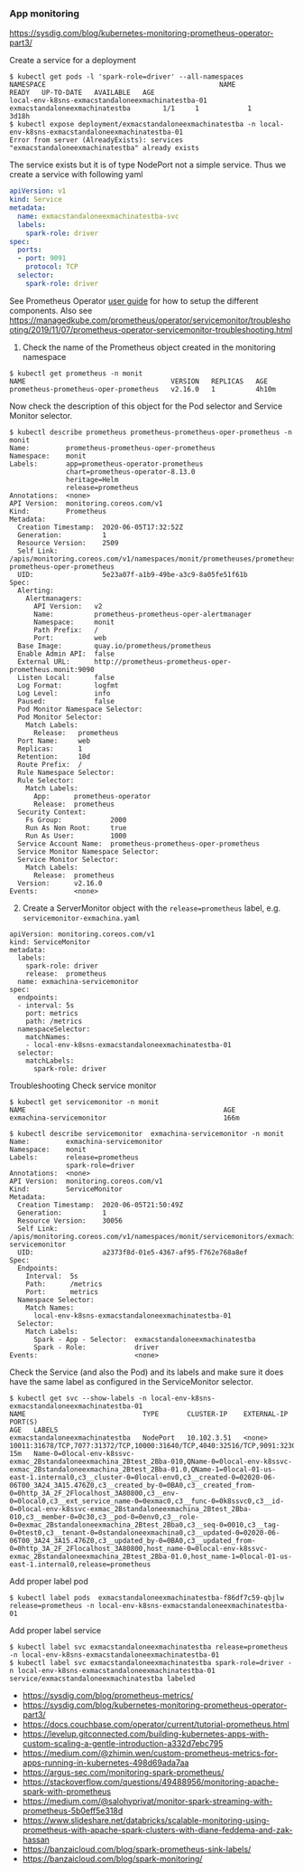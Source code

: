 ### App monitoring
https://sysdig.com/blog/kubernetes-monitoring-prometheus-operator-part3/

Create a service for a deployment
```
$ kubectl get pods -l 'spark-role=driver' --all-namespaces
NAMESPACE                                           NAME                                  READY   UP-TO-DATE   AVAILABLE   AGE
local-env-k8sns-exmacstandaloneexmachinatestba-01   exmacstandaloneexmachinatestba        1/1     1            1           3d18h
$ kubectl expose deployment/exmacstandaloneexmachinatestba -n local-env-k8sns-exmacstandaloneexmachinatestba-01
Error from server (AlreadyExists): services "exmacstandaloneexmachinatestba" already exists
```
The service exists but it is of type NodePort not a simple service. Thus we create a service with following yaml
```yaml
apiVersion: v1
kind: Service
metadata:
  name: exmacstandaloneexmachinatestba-svc
  labels:
    spark-role: driver
spec:
  ports:
  - port: 9091
    protocol: TCP
  selector:
    spark-role: driver
```

See Prometheus Operator [user guide](https://github.com/coreos/prometheus-operator/blob/master/Documentation/user-guides/getting-started.md) for how to setup the different components. Also see https://managedkube.com/prometheus/operator/servicemonitor/troubleshooting/2019/11/07/prometheus-operator-servicemonitor-troubleshooting.html

1. Check the name of the Prometheus object created in the monitoring namespace
```
$ kubectl get prometheus -n monit
NAME                                    VERSION   REPLICAS   AGE
prometheus-prometheus-oper-prometheus   v2.16.0   1          4h10m
```

Now check the description of this object for the Pod selector and Service Monitor selector.
```
$ kubectl describe prometheus prometheus-prometheus-oper-prometheus -n monit
Name:         prometheus-prometheus-oper-prometheus
Namespace:    monit
Labels:       app=prometheus-operator-prometheus
              chart=prometheus-operator-8.13.0
              heritage=Helm
              release=prometheus
Annotations:  <none>
API Version:  monitoring.coreos.com/v1
Kind:         Prometheus
Metadata:
  Creation Timestamp:  2020-06-05T17:32:52Z
  Generation:          1
  Resource Version:    2509
  Self Link:           /apis/monitoring.coreos.com/v1/namespaces/monit/prometheuses/prometheus-prometheus-oper-prometheus
  UID:                 5e23a07f-a1b9-49be-a3c9-8a05fe51f61b
Spec:
  Alerting:
    Alertmanagers:
      API Version:   v2
      Name:          prometheus-prometheus-oper-alertmanager
      Namespace:     monit
      Path Prefix:   /
      Port:          web
  Base Image:        quay.io/prometheus/prometheus
  Enable Admin API:  false
  External URL:      http://prometheus-prometheus-oper-prometheus.monit:9090
  Listen Local:      false
  Log Format:        logfmt
  Log Level:         info
  Paused:            false
  Pod Monitor Namespace Selector:
  Pod Monitor Selector:
    Match Labels:
      Release:   prometheus
  Port Name:     web
  Replicas:      1
  Retention:     10d
  Route Prefix:  /
  Rule Namespace Selector:
  Rule Selector:
    Match Labels:
      App:      prometheus-operator
      Release:  prometheus
  Security Context:
    Fs Group:            2000
    Run As Non Root:     true
    Run As User:         1000
  Service Account Name:  prometheus-prometheus-oper-prometheus
  Service Monitor Namespace Selector:
  Service Monitor Selector:
    Match Labels:
      Release:  prometheus
  Version:      v2.16.0
Events:         <none>
```

2. Create a ServerMonitor object with the `release=prometheus` label, e.g. `servicemonitor-exmachina.yaml `
```
apiVersion: monitoring.coreos.com/v1
kind: ServiceMonitor
metadata:
  labels:
    spark-role: driver
    release:  prometheus
  name: exmachina-servicemonitor
spec:
  endpoints:
  - interval: 5s
    port: metrics
    path: /metrics
  namespaceSelector:
    matchNames:
    - local-env-k8sns-exmacstandaloneexmachinatestba-01
  selector:
    matchLabels:
      spark-role: driver
```

Troubleshooting
Check service monitor
```
$ kubectl get servicemonitor -n monit
NAME                                                 AGE
exmachina-servicemonitor                             166m

$ kubectl describe servicemonitor  exmachina-servicemonitor -n monit
Name:         exmachina-servicemonitor
Namespace:    monit
Labels:       release=prometheus
              spark-role=driver
Annotations:  <none>
API Version:  monitoring.coreos.com/v1
Kind:         ServiceMonitor
Metadata:
  Creation Timestamp:  2020-06-05T21:50:49Z
  Generation:          1
  Resource Version:    30056
  Self Link:           /apis/monitoring.coreos.com/v1/namespaces/monit/servicemonitors/exmachina-servicemonitor
  UID:                 a2373f8d-01e5-4367-af95-f762e768a8ef
Spec:
  Endpoints:
    Interval:  5s
    Path:      /metrics
    Port:      metrics
  Namespace Selector:
    Match Names:
      local-env-k8sns-exmacstandaloneexmachinatestba-01
  Selector:
    Match Labels:
      Spark - App - Selector:  exmacstandaloneexmachinatestba
      Spark - Role:            driver
Events:                        <none>
```
Check the Service (and also the Pod) and its labels and make sure it does have the same label as configured in the ServiceMonitor selector.
```
$ kubectl get svc --show-labels -n local-env-k8sns-exmacstandaloneexmachinatestba-01
NAME                             TYPE       CLUSTER-IP    EXTERNAL-IP   PORT(S)                                                                        AGE   LABELS
exmacstandaloneexmachinatestba   NodePort   10.102.3.51   <none>        10011:31678/TCP,7077:31372/TCP,10000:31640/TCP,4040:32516/TCP,9091:32306/TCP   15m   Name-0=0local-env-k8ssvc-exmac_2Bstandaloneexmachina_2Btest_2Bba-010,QName-0=0local-env-k8ssvc-exmac_2Bstandaloneexmachina_2Btest_2Bba-01.0,QName-1=0local-01-us-east-1.internal0,c3__cluster-0=0local-env0,c3__created-0=02020-06-06T00_3A24_3A15.476Z0,c3__created_by-0=0BA0,c3__created_from-0=0http_3A_2F_2Flocalhost_3A80800,c3__env-0=0local0,c3__ext_service_name-0=0exmac0,c3__func-0=0k8ssvc0,c3__id-0=0local-env-k8ssvc-exmac_2Bstandaloneexmachina_2Btest_2Bba-010,c3__member-0=0c30,c3__pod-0=0env0,c3__role-0=0exmac_2Bstandaloneexmachina_2Btest_2Bba0,c3__seq-0=0010,c3__tag-0=0test0,c3__tenant-0=0standaloneexmachina0,c3__updated-0=02020-06-06T00_3A24_3A15.476Z0,c3__updated_by-0=0BA0,c3__updated_from-0=0http_3A_2F_2Flocalhost_3A80800,host_name-0=0local-env-k8ssvc-exmac_2Bstandaloneexmachina_2Btest_2Bba-01.0,host_name-1=0local-01-us-east-1.internal0,release=prometheus
```

Add proper label pod
```
$ kubectl label pods  exmacstandaloneexmachinatestba-f86df7c59-qbjlw release=prometheus -n local-env-k8sns-exmacstandaloneexmachinatestba-01
```
Add proper label service
```
$ kubectl label svc exmacstandaloneexmachinatestba release=prometheus -n local-env-k8sns-exmacstandaloneexmachinatestba-01
$ kubectl label svc exmacstandaloneexmachinatestba spark-role=driver -n local-env-k8sns-exmacstandaloneexmachinatestba-01
service/exmacstandaloneexmachinatestba labeled
```

- https://sysdig.com/blog/prometheus-metrics/
- https://sysdig.com/blog/kubernetes-monitoring-prometheus-operator-part3/
- https://docs.couchbase.com/operator/current/tutorial-prometheus.html
- https://levelup.gitconnected.com/building-kubernetes-apps-with-custom-scaling-a-gentle-introduction-a332d7ebc795
- https://medium.com/@zhimin.wen/custom-prometheus-metrics-for-apps-running-in-kubernetes-498d69ada7aa
- https://argus-sec.com/monitoring-spark-prometheus/
- https://stackoverflow.com/questions/49488956/monitoring-apache-spark-with-prometheus
- https://medium.com/@salohyprivat/monitor-spark-streaming-with-prometheus-5b0eff5e318d
- https://www.slideshare.net/databricks/scalable-monitoring-using-prometheus-with-apache-spark-clusters-with-diane-feddema-and-zak-hassan
- https://banzaicloud.com/blog/spark-prometheus-sink-labels/
- https://banzaicloud.com/blog/spark-monitoring/


